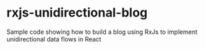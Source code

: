 # rxjs-unidirectional-blog
Sample code showing how to build a blog using RxJs to implement unidirectional data flows in React